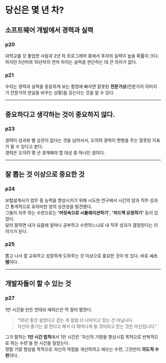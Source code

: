 # 당신은 몇 년 차?

## 소프트웨어 개발에서 경력과 실력

### p20
대학교를 갓 졸업한 사람과 2년 차 프로그래머 중에서 후자의 실력이 높을 확률이 크다.  
하지만 5년차와 10년차의 연차 차이는 실력을 판단하는 데 큰 의미가 없다.

### p21
우리는 경력과 실력을 동등하게 보는 함정에 빠지면 잘못된 **전문가상**(전문가의 이미지가 전문가의 현실을 바꾸는 상황)을 갖는다는 것을 알 수 있다.

---

## 중요하다고 생각하는 것이 중요하지 않다.

### p23
경력이 성과와 별 상관이 없다는 것을 넘어서서, 오히려 경력이 편향을 주는 잘못된 지표가 될 수 있다고 본다.  
경력은 오히려 몇 년 경계해야 할 대상 중 하나인 셈이다.

---

## 잘 뽑는 것 이상으로 중요한 것

### p24
보험설계사가 업무 중 능력을 향상시키기 위해 시도한 연구에서 시간의 양과 직무 성과 간 통계적으로 유의미한 양의 상관성을 발견했다.  
그들이 자주 하는 수련으로는 **'머릿속으로 시뮬레이션하기'**, **'피드백 요청하기'** 등이 있었다.  
달리 말하면 내가 요즘에 얼마나 공부하고 수련하느냐로 내 직무 성과가 결정된다는 이야기가 된다.

### p25
뽑고 나서 잘 교육하고 성장하게 도와주는 것 이상으로 중요한 것이 또 있다. 바로 **시스템**이다.

---

## 개발자들이 할 수 있는 것

### p27
1만 시간을 만든 안데쉬 에릭슨은 딱 잘라 말한다.
> "55년 동안 걸었다고 걷는 게 점점 더 나아지고 있는 건 아닙니다.  
자신이 즐기는 걸 한다고 해서 더 뛰어나게 될 것이라고 믿는 것은 미신입니다."

그가 말하는 **1만 시간 법칙**에서 1만 시간은 '자신의 기량을 향상시킬 목적으로 반복적으로 하는 수련'을 한 시간을 일컫는다.  
정말 기량 향상을 목적으로 자신의 약점을 개선하려고 애쓰는 수련, 그것만이 **의도적 수련**이다.
